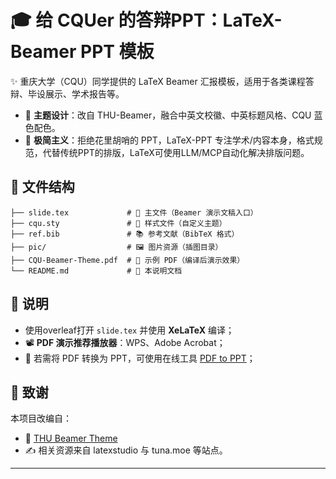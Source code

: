 # 🎓 给 CQUer 的答辩PPT：LaTeX-Beamer PPT 模板

✨ 重庆大学（CQU）同学提供的 LaTeX Beamer 汇报模板，适用于各类课程答辩、毕设展示、学术报告等。

* 🎨 **主题设计**：改自 THU-Beamer，融合中英文校徽、中英标题风格、CQU 蓝色配色。
* 🧘 **极简主义**：拒绝花里胡哨的 PPT，LaTeX-PPT 专注学术/内容本身，格式规范，代替传统PPT的排版，LaTeX可使用LLM/MCP自动化解决排版问题。

## 📂 文件结构

```
├── slide.tex             # 📄 主文件（Beamer 演示文稿入口）
├── cqu.sty               # 🎨 样式文件（自定义主题）
├── ref.bib               # 📚 参考文献（BibTeX 格式）
├── pic/                  # 🖼️ 图片资源（插图目录）
├── CQU-Beamer-Theme.pdf  # 📑 示例 PDF（编译后演示效果）
└── README.md             # 📘 本说明文档
```

## 🚀 说明

* 使用overleaf打开 `slide.tex` 并使用 **XeLaTeX** 编译；
* 📽️ **PDF 演示推荐播放器**：WPS、Adobe Acrobat；
* 🔁 若需将 PDF 转换为 PPT，可使用在线工具 [PDF to PPT](https://www.pdf.to/ppt/)；

## 📌 致谢

本项目改编自：

* 🌸 [THU Beamer Theme](https://github.com/tuna/THU-Beamer-Theme)
* ✍️ 相关资源来自 latexstudio 与 tuna.moe 等站点。

---

